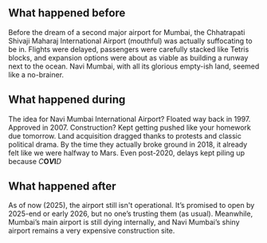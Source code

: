 ## What happened before

Before the dream of a second major airport for Mumbai, the Chhatrapati Shivaji Maharaj International Airport  (mouthful) was actually suffocating to be in. Flights were delayed, passengers were carefully stacked like Tetris blocks, and expansion options were about as viable as building a runway next to the ocean. Navi Mumbai, with all its glorious empty-ish land, seemed like a no-brainer.

## What happened during

The idea for Navi Mumbai International Airport? Floated way back in 1997. Approved in 2007. Construction? Kept getting pushed like your homework due tomorrow. Land acquisition dragged thanks to protests and classic political drama. By the time they actually broke ground in 2018, it already felt like we were halfway to Mars. Even post-2020, delays kept piling up because *C***O*****V*****I***D*

## What happened after

As of now (2025), the airport still isn't operational. It’s promised to open by 2025-end or early 2026, but no one’s trusting them (as usual). Meanwhile, Mumbai’s main airport is still dying internally, and Navi Mumbai’s shiny airport remains a very expensive construction site.
